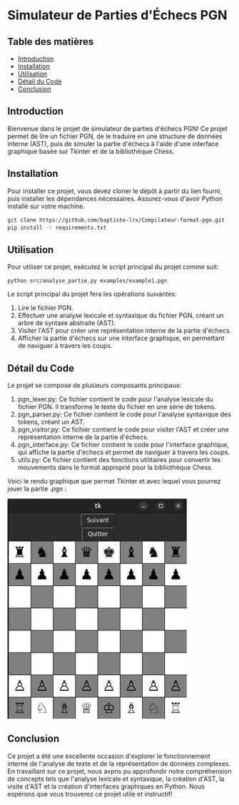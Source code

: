 # Simulateur de Parties d'Échecs PGN

## Table des matières

* [Introduction](#introduction)
* [Installation](#installation)
* [Utilisation](#utilisation)
* [Détail du Code](#detail-du-code)
* [Conclusion](#conclusion)

## Introduction

Bienvenue dans le projet de simulateur de parties d'échecs PGN! Ce projet permet de lire un fichier PGN, de le traduire en une structure de données interne (AST), puis de simuler la partie d'échecs à l'aide d'une interface graphique basée sur Tkinter et de la bibliothèque Chess. 

## Installation

Pour installer ce projet, vous devez cloner le dépôt à partir du lien fourni, puis installer les dépendances nécessaires. Assurez-vous d'avoir Python installé sur votre machine.

```bash
git clone https://github.com/baptiste-lrx/Compilateur-format-pgn.git
pip install -r requirements.txt
```

## Utilisation

Pour utiliser ce projet, exécutez le script principal du projet comme suit:
```
python src/analyse_partie.py examples/example1.pgn
```

Le script principal du projet fera les opérations suivantes:

1. Lire le fichier PGN.
2. Effectuer une analyse lexicale et syntaxique du fichier PGN, créant un arbre de syntaxe abstraite (AST).
3. Visiter l'AST pour créer une représentation interne de la partie d'échecs.
4. Afficher la partie d'échecs sur une interface graphique, en permettant de naviguer à travers les coups.

## Détail du Code

Le projet se compose de plusieurs composants principaux:

1. pgn_lexer.py: Ce fichier contient le code pour l'analyse lexicale du fichier PGN. Il transforme le texte du fichier en une série de tokens.
2. pgn_parser.py: Ce fichier contient le code pour l'analyse syntaxique des tokens, créant un AST.
3. pgn_visitor.py: Ce fichier contient le code pour visiter l'AST et créer une représentation interne de la partie d'échecs.
4. pgn_interface.py: Ce fichier contient le code pour l'interface graphique, qui affiche la partie d'échecs et permet de naviguer à travers les coups.
5. utils.py: Ce fichier contient des fonctions utilitaires pour convertir les mouvements dans le format approprié pour la bibliothèque Chess.

Voici le rendu graphique que permet Tkinter et avec lequel vous pourrez jouer la partie .pgn :

![](/img/chessboard.png "Chessboard")

## Conclusion

Ce projet a été une excellente occasion d'explorer le fonctionnement interne de l'analyse de texte et de la représentation de données complexes. En travaillant sur ce projet, nous avpns pu approfondir notre compréhension de concepts tels que l'analyse lexicale et syntaxique, la création d'AST, la visite d'AST et la création d'interfaces graphiques en Python. Nous espérons que vous trouverez ce projet utile et instructif!
